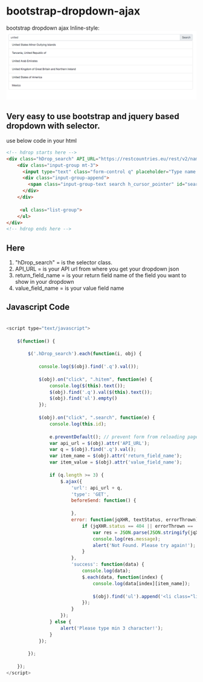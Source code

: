 # bootstrap-dropdown-ajax
bootstrap dropdown ajax
Inline-style: 
![alt text](bootstrap-dropdown.png "Logo Title Text 1")



## Very easy to use bootstrap and jquery based dropdown with selector.

use below code in your html

```html
<!-- hdrop starts here --> 
<div class="hDrop_search" API_URL="https://restcountries.eu/rest/v2/name/" return_field_name="name" value_field_name="value" > 
	<div class="input-group mt-3">
	  <input type="text" class="form-control q" placeholder="Type name and hit search" id="q" aria-describedby="basic-addon2"> 
	  <div class="input-group-append">
		<span class="input-group-text search h_cursor_pointer" id="search">Search</span>
	  </div>
	</div>

	 <ul class="list-group"> 
	</ul>
</div>
<!-- hdrop ends here --> 
```

## Here 
1. "hDrop_search" = is the selector class.
2. API_URL        = is your API url from where you get your dropdown json
3. return_field_name = is your return field name of the field you want to show in your dropdown
4. value_field_name  = is your value field name


## Javascript Code

```javascript

<script type="text/javascript"> 

    $(function() {

        $('.hDrop_search').each(function(i, obj) {

            console.log($(obj).find('.q').val());

            $(obj).on("click", ".hitem", function(e) {
                console.log($(this).text());
                $(obj).find('.q').val($(this).text());
                $(obj).find('ul').empty()
            });

            $(obj).on("click", ".search", function(e) {
                console.log(this.id);

                e.preventDefault(); // prevent form from reloading page 
                var api_url = $(obj).attr('API_URL');
                var q = $(obj).find('.q').val();
                var item_name = $(obj).attr('return_field_name');
                var item_value = $(obj).attr('value_field_name');

                if (q.length >= 3) {
                    $.ajax({
                        'url': api_url + q,
                        'type': 'GET',
                        beforeSend: function() {

                        },
                        error: function(jqXHR, textStatus, errorThrown) {
                            if (jqXHR.status == 404 || errorThrown == 'Not Found') {
                                var res = JSON.parse(JSON.stringify(jqXHR.responseJSON));
                                console.log(res.message);
                                alert('Not Found. Please try again!');
                            }
                        },
                        'success': function(data) {
                            console.log(data);
                            $.each(data, function(index) {
                                console.log(data[index][item_name]);

                                $(obj).find('ul').append('<li class="list-group-item hitem h_cursor_pointer">' + data[index][item_name] + '</li>');
                            });
                        }
                    });
                } else {
                    alert('Please type min 3 character!');
                } 
            });
 
        });

    }); 
</script>
```

